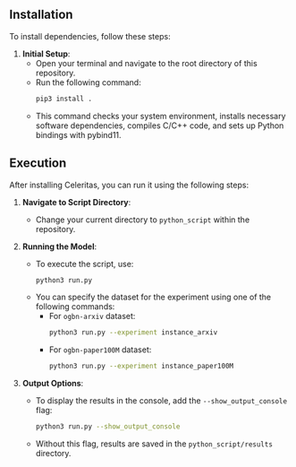 ## Installation

To install dependencies, follow these steps:

1. **Initial Setup**:
   - Open your terminal and navigate to the root directory of this repository.
   - Run the following command:
     ```bash
     pip3 install .
     ```
   - This command checks your system environment, installs necessary software dependencies, compiles C/C++ code, and sets up Python bindings with pybind11.

## Execution

After installing Celeritas, you can run it using the following steps:

1. **Navigate to Script Directory**:
   - Change your current directory to `python_script` within the repository.

2. **Running the Model**:
   - To execute the script, use:
     ```bash
     python3 run.py
     ```
   - You can specify the dataset for the experiment using one of the following commands:
     - For `ogbn-arxiv` dataset:
       ```bash
       python3 run.py --experiment instance_arxiv
       ```
     - For `ogbn-paper100M` dataset:
       ```bash
       python3 run.py --experiment instance_paper100M
       ```

3. **Output Options**:
   - To display the results in the console, add the `--show_output_console` flag:
     ```bash
     python3 run.py --show_output_console
     ```
   - Without this flag, results are saved in the `python_script/results` directory.

